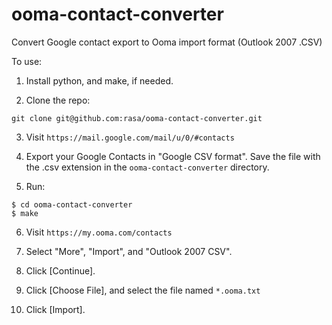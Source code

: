 ooma-contact-converter
======================

Convert Google contact export to Ooma import format (Outlook 2007 .CSV)

To use:

1. Install python, and make, if needed.

2. Clone the repo:
````
git clone git@github.com:rasa/ooma-contact-converter.git
````

3. Visit `https://mail.google.com/mail/u/0/#contacts`

4. Export your Google Contacts in "Google CSV format". Save the file with the .csv extension in the `ooma-contact-converter` directory.

5. Run:
````
$ cd ooma-contact-converter
$ make
````

6. Visit `https://my.ooma.com/contacts`

7. Select "More", "Import", and "Outlook 2007 CSV".

8. Click [Continue].

9. Click [Choose File], and select the file named `*.ooma.txt`

10. Click [Import].
